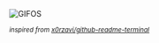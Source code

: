 <div align="justify">
<picture>
    <source media="(prefers-color-scheme: dark)" srcset="https://i.ibb.co/HXs4p6v/output-gif.gif">
    <source media="(prefers-color-scheme: light)" srcset="https://i.ibb.co/HXs4p6v/output-gif.gif">
    <img alt="GIFOS" src="https://i.ibb.co/HXs4p6v/output-gif.gif">
</picture>

<sub><i>inspired from [x0rzavi/github-readme-terminal](https://github.com/x0rzavi/github-readme-terminal)</i></sub>

</div>

<!-- Image deletion URL: https://ibb.co/nRvm892/28acf6d8fc5ee0bd3d061f1328a32d61 -->